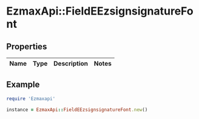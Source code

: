 # EzmaxApi::FieldEEzsignsignatureFont

## Properties

| Name | Type | Description | Notes |
| ---- | ---- | ----------- | ----- |

## Example

```ruby
require 'Ezmaxapi'

instance = EzmaxApi::FieldEEzsignsignatureFont.new()
```

